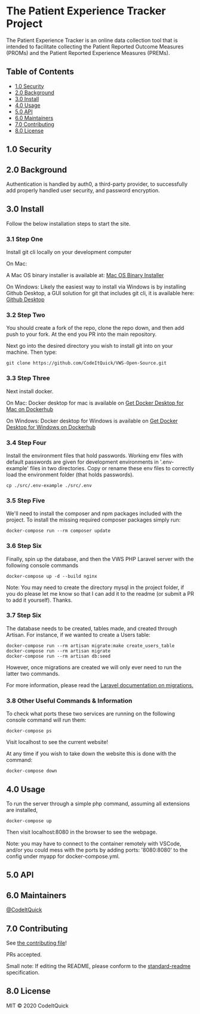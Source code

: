 # The Patient Experience Tracker Project
The Patient Experience Tracker is an online data collection tool that is intended to
facilitate collecting the Patient Reported Outcome Measures (PROMs) and the Patient Reported Experience
Measures (PREMs). 

## Table of Contents

- [1.0 Security](#security)
- [2.0 Background](#background)
- [3.0 Install](#install)
- [4.0 Usage](#usage)
- [5.0 API](#api)
- [6.0 Maintainers](#maintainers)
- [7.0 Contributing](#contributing)
- [8.0 License](#license)

## 1.0 Security

## 2.0 Background

Authentication is handled by auth0, a third-party provider, to successfully add properly handled user security, and password encryption. 

## 3.0 Install

Follow the below installation steps to start the site.

### 3.1 Step One
Install git cli locally on your development computer

On Mac:

A Mac OS binary installer is available at: [Mac OS Binary Installer](https://git-scm.com/download/mac)

On Windows:
Likely the easiest way to install via Windows is by installing Github Desktop, a GUI solution for git that includes git cli, it is available here: 
[Github Desktop](https://desktop.github.com/)

### 3.2 Step Two
You should create a fork of the repo, clone the repo down, and then add push to your fork. At the end
you PR into the main repository.

Next go into the desired directory you wish to install git into on your machine. Then type:

```
git clone https://github.com/CodeItQuick/VWS-Open-Source.git
```

### 3.3 Step Three
Next install docker.

On Mac:
Docker desktop for mac is available on [Get Docker Desktop for Mac on Dockerhub](https://hub.docker.com/editions/community/docker-ce-desktop-mac/)

On Windows:
Docker desktop for Windows is available on [Get Docker Desktop for Windows on Dockerhub](https://hub.docker.com/editions/community/docker-ce-desktop-windows/)

### 3.4 Step Four

Install the environment files that hold passwords. Working env files with default passwords are given for development
environments in '.env-example' files in two directories. Copy or rename these env files to correctly load the environment folder (that holds passwords).

```
cp ./src/.env-example ./src/.env
```

### 3.5 Step Five

We'll need to install the composer and npm packages included with the project. To install the missing required composer packages simply run:

```
docker-compose run --rm composer update
```

### 3.6 Step Six
Finally, spin up the database, and then the VWS PHP Laravel server with the following console commands

```
docker-compose up -d --build nginx
```

Note: You may need to create the directory mysql in the project folder, if you do please let me know so that I can add it to the readme (or submit a PR
to add it yourself). Thanks.

### 3.7 Step Six

The database needs to be created, tables made, and created through Artisan. For instance, if we wanted to create a Users table:

```
docker-compose run --rm artisan migrate:make create_users_table
docker-compose run --rm artisan migrate
docker-compose run --rm artisan db:seed
```

However, once migrations are created we will only ever need to run the latter two commands.

For more information, please read the [Laravel documentation on migrations.](https://laravel.com/docs/4.2/migrations)

### 3.8 Other Useful Commands & Information
To check what ports these two services are running on the following console command will run them:
```
docker-compose ps
```

Visit localhost to see the current website!

At any time if you wish to take down the website this is done with the command:

```
docker-compose down
```

## 4.0 Usage

To run the server through a simple php command, assuming all extensions are installed, 

```
docker-compose up 
```

Then visit localhost:8080 in the browser to see the webpage.

Note: you may have to connect to the container remotely with VSCode, and/or you could mess with the ports
by adding ports: '8080:8080' to the config under myapp for docker-compose.yml.
## 5.0 API

## 6.0 Maintainers

[@CodeItQuick](https://github.com/CodeItQuick)

## 7.0 Contributing

See [the contributing file](contributing.md)!

PRs accepted.

Small note: If editing the README, please conform to the [standard-readme](https://github.com/RichardLitt/standard-readme) specification.

## 8.0 License

MIT © 2020 CodeItQuick
